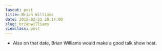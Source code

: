 ```yaml
---
layout: post
title: Brian Williams
date: 2015-02-21 20:14:00
slug: brianwilliams
viewclass: post
---
```

<ul class="list--messages">
    <li class="message message--joe">
        <p class="message__copy">
            Also on that date, Brian Williams would make a good talk show host.
        </p>
    </li>
</ul>


